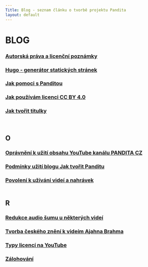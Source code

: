 ```yaml
---
Title: Blog - seznam článku o tvorbě projektu Pandita
layout: default
---
```


# BLOG

<div id="blog" markdown="1" >
<div class="no-link-underline" markdown="1" >

### [Autorská práva a licenční poznámky](autorska-prava-a-licencni-poznamky.html) <br>

### [Hugo - generátor statických stránek](hugo-generator-statickych-stranek.html) <br>

### [Jak pomoci s Panditou](jak-pomoci-s-panditou.html)<br>

### [Jak používám licenci CC BY 4.0](jak-pouzivam-licenci-cc-by-4-0.html) <br>

### [Jak tvořit titulky](jak-tvorit-titulky.html) <br>

<br>

## O

### [Oprávnění k užití obsahu YouTube kanálu PANDITA CZ](opravneni-k-uziti-obsahu-youtube-kanalu-pandita-cz.html)<br>

### [Podmínky užití blogu Jak tvořit Panditu](podminky-uziti-blogu-jak-tvorit-panditu.html) <br>

### [Povolení k užívání videí a nahrávek](povoleni-k-uzivani-videi-a-nahravek.html) <br><br>

## R

### [Redukce audio šumu u některých videí](redukce-sumu.html)<br>

### [Tvorba českého znění k videím Ajahna Brahma](poznamky-k-tvorbe-ceskeho-zneni-videi-ajahna-brahma.html) <br>

### [Typy licencí na YouTube](typy-licenci-na-youtube.html)<br>

### [Zálohování](zalohovani.html)<br>

</div>
</div>
